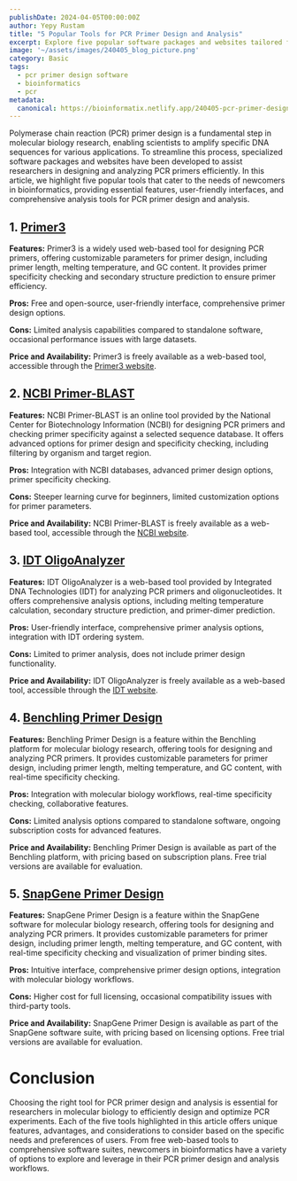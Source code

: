 ```yaml
---
publishDate: 2024-04-05T00:00:00Z
author: Yepy Rustam
title: "5 Popular Tools for PCR Primer Design and Analysis"
excerpt: Explore five popular software packages and websites tailored for newcomers in bioinformatics. From feature-rich platforms to user-friendly interfaces, each tool offers unique capabilities, benefits, and considerations to consider.  
image: '~/assets/images/240405_blog_picture.png'
category: Basic
tags:
  - pcr primer design software
  - bioinformatics
  - pcr
metadata:
  canonical: https://bioinformatix.netlify.app/240405-pcr-primer-design-software
---
```


Polymerase chain reaction (PCR) primer design is a fundamental step in molecular biology research, enabling scientists to amplify specific DNA sequences for various applications. To streamline this process, specialized software packages and websites have been developed to assist researchers in designing and analyzing PCR primers efficiently. In this article, we highlight five popular tools that cater to the needs of newcomers in bioinformatics, providing essential features, user-friendly interfaces, and comprehensive analysis tools for PCR primer design and analysis.

## 1. [Primer3](https://primer3.org/)

**Features:** Primer3 is a widely used web-based tool for designing PCR primers, offering customizable parameters for primer design, including primer length, melting temperature, and GC content. It provides primer specificity checking and secondary structure prediction to ensure primer efficiency.

**Pros:** Free and open-source, user-friendly interface, comprehensive primer design options.

**Cons:** Limited analysis capabilities compared to standalone software, occasional performance issues with large datasets.

**Price and Availability:** Primer3 is freely available as a web-based tool, accessible through the [Primer3 website](https://primer3.org/).

## 2. [NCBI Primer-BLAST](https://www.ncbi.nlm.nih.gov/tools/primer-blast/)

**Features:** NCBI Primer-BLAST is an online tool provided by the National Center for Biotechnology Information (NCBI) for designing PCR primers and checking primer specificity against a selected sequence database. It offers advanced options for primer design and specificity checking, including filtering by organism and target region.

**Pros:** Integration with NCBI databases, advanced primer design options, primer specificity checking.

**Cons:** Steeper learning curve for beginners, limited customization options for primer parameters.

**Price and Availability:** NCBI Primer-BLAST is freely available as a web-based tool, accessible through the [NCBI website](https://www.ncbi.nlm.nih.gov/tools/primer-blast/).

## 3. [IDT OligoAnalyzer](https://sg.idtdna.com/pages/tools/oligoanalyzer)

**Features:** IDT OligoAnalyzer is a web-based tool provided by Integrated DNA Technologies (IDT) for analyzing PCR primers and oligonucleotides. It offers comprehensive analysis options, including melting temperature calculation, secondary structure prediction, and primer-dimer prediction.

**Pros:** User-friendly interface, comprehensive primer analysis options, integration with IDT ordering system.

**Cons:** Limited to primer analysis, does not include primer design functionality.

**Price and Availability:** IDT OligoAnalyzer is freely available as a web-based tool, accessible through the [IDT website](https://sg.idtdna.com/pages/tools/oligoanalyzer).

## 4. [Benchling Primer Design](https://www.benchling.com/primers)

**Features:** Benchling Primer Design is a feature within the Benchling platform for molecular biology research, offering tools for designing and analyzing PCR primers. It provides customizable parameters for primer design, including primer length, melting temperature, and GC content, with real-time specificity checking.

**Pros:** Integration with molecular biology workflows, real-time specificity checking, collaborative features.

**Cons:** Limited analysis options compared to standalone software, ongoing subscription costs for advanced features.

**Price and Availability:** Benchling Primer Design is available as part of the Benchling platform, with pricing based on subscription plans. Free trial versions are available for evaluation.

## 5. [SnapGene Primer Design](https://support.snapgene.com/hc/en-us/articles/16307353269908-Create-a-Primer-SnapGene-7-0-and-later)

**Features:** SnapGene Primer Design is a feature within the SnapGene software for molecular biology research, offering tools for designing and analyzing PCR primers. It provides customizable parameters for primer design, including primer length, melting temperature, and GC content, with real-time specificity checking and visualization of primer binding sites.

**Pros:** Intuitive interface, comprehensive primer design options, integration with molecular biology workflows.

**Cons:** Higher cost for full licensing, occasional compatibility issues with third-party tools.

**Price and Availability:** SnapGene Primer Design is available as part of the SnapGene software suite, with pricing based on licensing options. Free trial versions are available for evaluation.

# Conclusion

Choosing the right tool for PCR primer design and analysis is essential for researchers in molecular biology to efficiently design and optimize PCR experiments. Each of the five tools highlighted in this article offers unique features, advantages, and considerations to consider based on the specific needs and preferences of users. From free web-based tools to comprehensive software suites, newcomers in bioinformatics have a variety of options to explore and leverage in their PCR primer design and analysis workflows.

